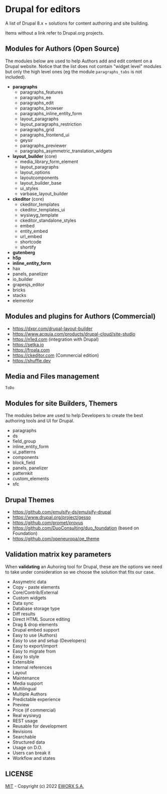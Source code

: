 # Drupal for editors

A list of Drupal 8.x + solutions for content authoring and site building.

Items without a link refer to Drupal.org projects.

## Modules for Authors (Open Source)

The modules below are used to help Authors add and edit content on a Drupal website.
Notice that the list does not contain "widget level" modules but only the high level ones (eg the module `paragraphs_tabs` is not included).

- **paragraphs**
  - paragraphs_features
  - paragraphs_ee
  - paragraphs_edit
  - paragraphs_browser
  - paragraphs_inline_entity_form
  - layout_paragraphs
  - layout_paragraphs_restriction
  - paragraphs_grid
  - paragraphs_frontend_ui
  - geysir
  - paragraphs_previewer
  - paragraphs_asymmetric_translation_widgets
- **layout_builder** (core)
  - media_library_form_element
  - layout_paragraphs
  - layout_options
  - layoutcomponents
  - layout_builder_base
  - ui_styles
  - varbase_layout_builder
- **ckeditor** (core)
  - ckeditor_templates
  - ckeditor_templates_ui
  - wysiwyg_template
  - ckeditor_standalone_styles
  - embed
  - entity_embed
  - url_embed
  - shortcode
  - shortify
- **gutenberg**
- **h5p**
- **inline_entity_form**
- hax
- panels, panelizer
- io_builder
- grapesjs_editor
- bricks
- stacks
- elementor

## Modules and plugins for Authors (Commercial)

- https://dxpr.com/drupal-layout-builder
- https://www.acquia.com/products/drupal-cloud/site-studio
- https://n1ed.com (integration with Drupal)
- https://setka.io
- https://froala.com
- https://ckeditor.com (Commercial edition)
- https://shuffle.dev

## Media and Files management

`ToDo`

## Modules for site Builders, Themers

The modules below are used to help Developers to create the best authoring tools and UI for Drupal.

- paragraphs
- ds
- field_group
- inline_entity_form
- ui_patterns
- components
- block_field
- panels, panelizer
- patternkit
- custom_elements
- sfc

## Drupal Themes

- https://github.com/emulsify-ds/emulsify-drupal
- https://www.drupal.org/project/gesso
- https://github.com/promet/provus
- https://github.com/DuoConsulting/duo_foundation (based on Foundation)
- https://github.com/openeuropa/oe_theme

## Validation matrix key parameters

When **validating** an Auhoring tool for Drupal, these are the options we need to take under consideration so we choose the solution that fits our case.

- Assymetric data
- Copy - paste elements
- Core/Contrib/External
- Custom widgets
- Data sync
- Database storage type
- Diff results
- Direct HTML Source editing
- Drag & drop elements
- Drupal embed support
- Easy to use (Authors)
- Easy to use and setup (Developers)
- Easy to export/import
- Easy to migrate from
- Easy to style
- Extensible
- Internal references
- Layout
- Maintenance
- Media support
- Multilingual
- Multiple Authors
- Predictable experience
- Preview
- Price (if commercial)
- Real wysiwyg
- REST usage
- Reusable for development
- Revisions
- Searchable
- Structured data
- Usage on D.O.
- Users can break it
- Workflow and states

## LICENSE

[MIT](LICENSE) - Copyright (c) 2022 [EWORX S.A.](https://github.com/eworx-org)
